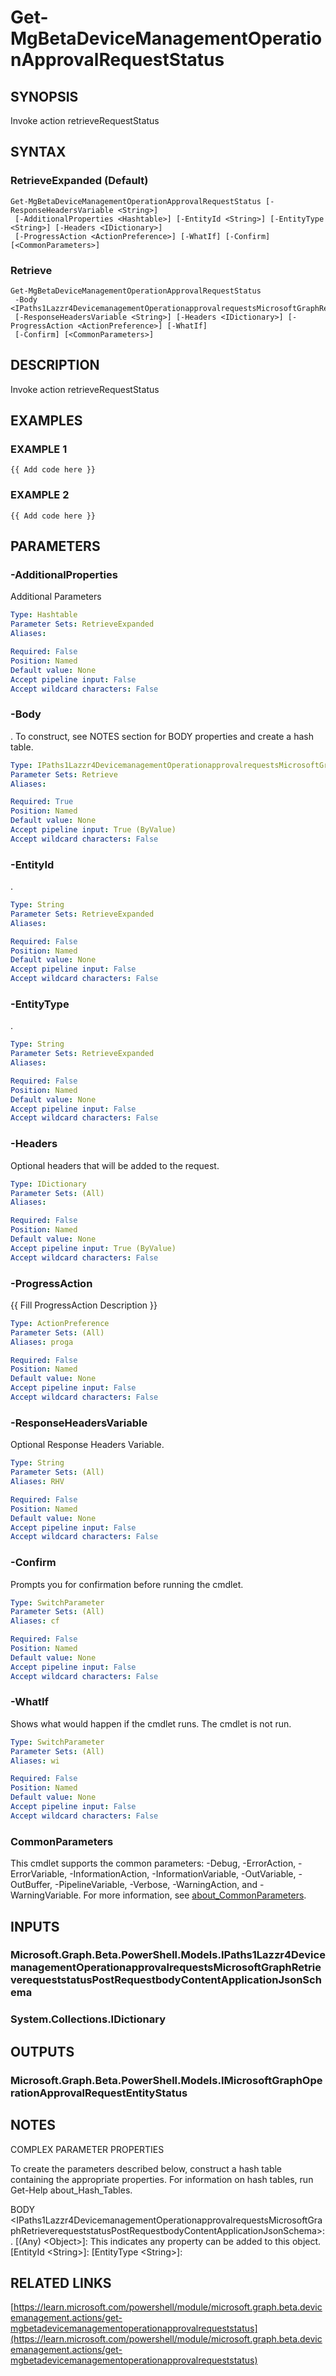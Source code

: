 ﻿---
external help file: Microsoft.Graph.Beta.DeviceManagement.Actions-help.xml
Module Name: Microsoft.Graph.Beta.DeviceManagement.Actions
online version: https://learn.microsoft.com/powershell/module/microsoft.graph.beta.devicemanagement.actions/get-mgbetadevicemanagementoperationapprovalrequeststatus
schema: 2.0.0
---

# Get-MgBetaDeviceManagementOperationApprovalRequestStatus

## SYNOPSIS
Invoke action retrieveRequestStatus

## SYNTAX

### RetrieveExpanded (Default)
```
Get-MgBetaDeviceManagementOperationApprovalRequestStatus [-ResponseHeadersVariable <String>]
 [-AdditionalProperties <Hashtable>] [-EntityId <String>] [-EntityType <String>] [-Headers <IDictionary>]
 [-ProgressAction <ActionPreference>] [-WhatIf] [-Confirm] [<CommonParameters>]
```

### Retrieve
```
Get-MgBetaDeviceManagementOperationApprovalRequestStatus
 -Body <IPaths1Lazzr4DevicemanagementOperationapprovalrequestsMicrosoftGraphRetrieverequeststatusPostRequestbodyContentApplicationJsonSchema>
 [-ResponseHeadersVariable <String>] [-Headers <IDictionary>] [-ProgressAction <ActionPreference>] [-WhatIf]
 [-Confirm] [<CommonParameters>]
```

## DESCRIPTION
Invoke action retrieveRequestStatus

## EXAMPLES

### EXAMPLE 1
```
{{ Add code here }}
```

### EXAMPLE 2
```
{{ Add code here }}
```

## PARAMETERS

### -AdditionalProperties
Additional Parameters

```yaml
Type: Hashtable
Parameter Sets: RetrieveExpanded
Aliases:

Required: False
Position: Named
Default value: None
Accept pipeline input: False
Accept wildcard characters: False
```

### -Body
.
To construct, see NOTES section for BODY properties and create a hash table.

```yaml
Type: IPaths1Lazzr4DevicemanagementOperationapprovalrequestsMicrosoftGraphRetrieverequeststatusPostRequestbodyContentApplicationJsonSchema
Parameter Sets: Retrieve
Aliases:

Required: True
Position: Named
Default value: None
Accept pipeline input: True (ByValue)
Accept wildcard characters: False
```

### -EntityId
.

```yaml
Type: String
Parameter Sets: RetrieveExpanded
Aliases:

Required: False
Position: Named
Default value: None
Accept pipeline input: False
Accept wildcard characters: False
```

### -EntityType
.

```yaml
Type: String
Parameter Sets: RetrieveExpanded
Aliases:

Required: False
Position: Named
Default value: None
Accept pipeline input: False
Accept wildcard characters: False
```

### -Headers
Optional headers that will be added to the request.

```yaml
Type: IDictionary
Parameter Sets: (All)
Aliases:

Required: False
Position: Named
Default value: None
Accept pipeline input: True (ByValue)
Accept wildcard characters: False
```

### -ProgressAction
{{ Fill ProgressAction Description }}

```yaml
Type: ActionPreference
Parameter Sets: (All)
Aliases: proga

Required: False
Position: Named
Default value: None
Accept pipeline input: False
Accept wildcard characters: False
```

### -ResponseHeadersVariable
Optional Response Headers Variable.

```yaml
Type: String
Parameter Sets: (All)
Aliases: RHV

Required: False
Position: Named
Default value: None
Accept pipeline input: False
Accept wildcard characters: False
```

### -Confirm
Prompts you for confirmation before running the cmdlet.

```yaml
Type: SwitchParameter
Parameter Sets: (All)
Aliases: cf

Required: False
Position: Named
Default value: None
Accept pipeline input: False
Accept wildcard characters: False
```

### -WhatIf
Shows what would happen if the cmdlet runs.
The cmdlet is not run.

```yaml
Type: SwitchParameter
Parameter Sets: (All)
Aliases: wi

Required: False
Position: Named
Default value: None
Accept pipeline input: False
Accept wildcard characters: False
```

### CommonParameters
This cmdlet supports the common parameters: -Debug, -ErrorAction, -ErrorVariable, -InformationAction, -InformationVariable, -OutVariable, -OutBuffer, -PipelineVariable, -Verbose, -WarningAction, and -WarningVariable. For more information, see [about_CommonParameters](http://go.microsoft.com/fwlink/?LinkID=113216).

## INPUTS

### Microsoft.Graph.Beta.PowerShell.Models.IPaths1Lazzr4DevicemanagementOperationapprovalrequestsMicrosoftGraphRetrieverequeststatusPostRequestbodyContentApplicationJsonSchema
### System.Collections.IDictionary
## OUTPUTS

### Microsoft.Graph.Beta.PowerShell.Models.IMicrosoftGraphOperationApprovalRequestEntityStatus
## NOTES
COMPLEX PARAMETER PROPERTIES

To create the parameters described below, construct a hash table containing the appropriate properties.
For information on hash tables, run Get-Help about_Hash_Tables.

BODY \<IPaths1Lazzr4DevicemanagementOperationapprovalrequestsMicrosoftGraphRetrieverequeststatusPostRequestbodyContentApplicationJsonSchema\>: .
  \[(Any) \<Object\>\]: This indicates any property can be added to this object.
  \[EntityId \<String\>\]: 
  \[EntityType \<String\>\]:

## RELATED LINKS

[https://learn.microsoft.com/powershell/module/microsoft.graph.beta.devicemanagement.actions/get-mgbetadevicemanagementoperationapprovalrequeststatus](https://learn.microsoft.com/powershell/module/microsoft.graph.beta.devicemanagement.actions/get-mgbetadevicemanagementoperationapprovalrequeststatus)

